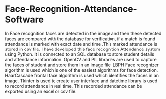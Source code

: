 # Face-Recognition-Attendance-Software
In Face recognition faces are detected in the image and then these detected faces are compared with the database for verification, if a match is found attendance is marked with exact date and time .This marked attendance is stored in csv file.  I have developed this face recognition Attendance system using Python. It is connected to an SQL database to store student details and attendance information. OpenCV and PIL libraries are used to capture the faces of student and store them in an image file. LBPH Face recognizer algorithm is used which is one of the easiest algorithms for face detection. HaarCascade frontal face algorithm is used which identifies the faces in an image. Tkinter is used to create user interface and datetime library is used to record attendance in real time. This recorded attendance can be exported using an excel or csv file.

